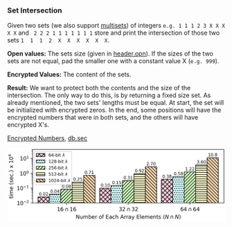 ### Set Intersection
Given two sets (we also support [multisets](https://en.wikipedia.org/wiki/Multiset)) of integers ```e.g. 1 1 1 2 3 X X X X X``` and ``` 2 2 2 1 1 1 1 1 1 1``` store and print the intersection of those two sets ```1  1  1  2  X  X  X  X  X  X```.

**Open values:** The sets size (given in [header.opn](https://github.com/momalab/privacy_benchmarks/tree/master/PSI/header.opn)). If the sizes of the two sets are not equal, pad the smaller one with a constant value X (```e.g. 999```).

**Encrypted Values:** The content of the sets.

**Result:** We want to protect both the contents and the size of the intersection. The only way to do this, is by returning a fixed size set. As already mentioned, the two sets' lengths must be equal. At start, the set will be initialized with encrypted zeros. In the end, some positions will have the encrypted numbers that were in both sets, and the others will have encrypted X's.

[Encrypted Numbers](https://github.com/momalab/privacy_benchmarks/tree/master/PSI/setIntersection_s.sca), [db.sec](https://github.com/momalab/privacy_benchmarks/tree/master/PSI/db.sec)

![alt text](./../graphs/psi.png)
